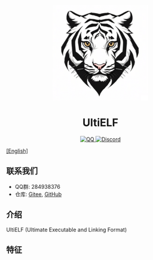 <div style="text-align:center">
    <img src="documents/images/logo_256x256.png" , alt="logo" />
    <h1>UltiELF</h1>
    <a
        href="http://qm.qq.com/cgi-bin/qm/qr?_wv=1027&k=XZB6BqBhkGX9RI8lNIvPRQpqjIHYDCpZ&authKey=OPmC%2FnGNXThLAV7IKmEQ57uiQCTfb8EraImxCWzVgq9%2FmdgxGU6rA3wZB%2BbCVxjq&noverify=0&group_code=284938376">
        <img src="https://img.shields.io/badge/chat-on%20QQ-red.svg" , alt="QQ" />
    </a>
    <a
        href="https://discord.gg/xkvGy79e">
        <img src="https://img.shields.io/badge/chat-on%20Discord-purple.svg" , alt="Discord" />
    </a>
</div>

[[English]](README.md)

## 联系我们

- QQ群: 284938376
- 仓库: [Gitee](https://gitee.com/UltiELF), [GitHub](https://github.com/UltiELF)

## 介绍

UltiELF (Ultimate Executable and Linking Format)

## 特征

